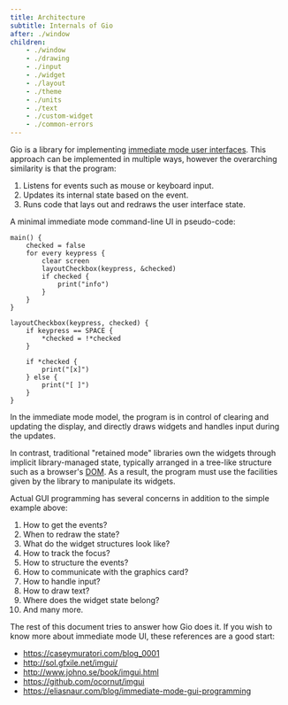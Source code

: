 ```yaml
---
title: Architecture
subtitle: Internals of Gio
after: ./window
children:
    - ./window
    - ./drawing
    - ./input
    - ./widget
    - ./layout
    - ./theme
    - ./units
    - ./text
    - ./custom-widget
    - ./common-errors
---
```


Gio is a library for implementing [immediate mode user interfaces](https://eliasnaur.com/blog/immediate-mode-gui-programming). This approach can be implemented in multiple ways, however the overarching similarity is that the program:

1. Listens for events such as mouse or keyboard input.
2. Updates its internal state based on the event.
3. Runs code that lays out and redraws the user interface state.

A minimal immediate mode command-line UI in pseudo-code:

```
main() {
	checked = false
	for every keypress {
		clear screen
		layoutCheckbox(keypress, &checked)
		if checked {
			print("info")
		}
	}
}

layoutCheckbox(keypress, checked) {
	if keypress == SPACE {
		*checked = !*checked
	}

	if *checked {
		print("[x]")
	} else {
		print("[ ]")
	}
}
```

In the immediate mode model, the program is in control of clearing and updating the display, and directly draws widgets and handles input during the updates.

In contrast, traditional "retained mode" libraries own the widgets through implicit library-managed state, typically arranged in a tree-like structure such as a
browser's [DOM](https://en.wikipedia.org/wiki/Document_Object_Model). As a result, the program must use the facilities given by the library to manipulate
its widgets.

Actual GUI programming has several concerns in addition to the simple example above:

1. How to get the events?
2. When to redraw the state?
3. What do the widget structures look like?
4. How to track the focus?
5. How to structure the events?
6. How to communicate with the graphics card?
7. How to handle input?
8. How to draw text?
9. Where does the widget state belong?
10. And many more.

The rest of this document tries to answer how Gio does it. If you wish to know more about immediate mode UI, these references are a good start:

* https://caseymuratori.com/blog_0001
* http://sol.gfxile.net/imgui/
* http://www.johno.se/book/imgui.html
* https://github.com/ocornut/imgui
* https://eliasnaur.com/blog/immediate-mode-gui-programming
